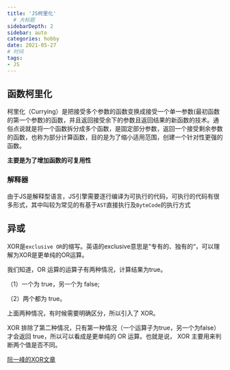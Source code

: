 ```yaml
---
title: 'JS柯里化'
  # 大标题
sidebarDepth: 2
sidebar: auto
categories: hobby
date: 2021-05-27
# 时间
tags:
- JS
---
```


## 函数柯里化
柯里化（Currying）是把接受多个参数的函数变换成接受一个单一参数(最初函数的第一个参数)的函数，并且返回接受余下的参数且返回结果的新函数的技术。通俗点说就是将一个函数拆分成多个函数，是固定部分参数，返回一个接受剩余参数的函数，也称为部分计算函数，目的是为了缩小适用范围，创建一个针对性更强的函数。

**主要是为了增加函数的可复用性**


### 解释器
由于JS是解释型语言，JS引擎需要逐行编译为可执行的代码，可执行的代码有很多形式，其中叫较为常见的有基于`AST`直接执行及`ByteCode`的执行方式


## 异或
XOR是`exclusive OR`的缩写。英语的exclusive意思是”专有的、独有的“，可以理解为XOR是更单纯的OR运算。

我们知道，OR 运算的运算子有两种情况，计算结果为true。

（1）一个为 true，另一个为 false;

（2）两个都为 true。

上面两种情况，有时候需要明确区分，所以引入了 XOR。

XOR 排除了第二种情况，只有第一种情况（一个运算子为true，另一个为false）才会返回 true，所以可以看成是更单纯的 OR 运算。也就是说， XOR 主要用来判断两个值是否不同。

[阮一峰的XOR文章](https://www.ruanyifeng.com/blog/2021/01/_xor.html)



